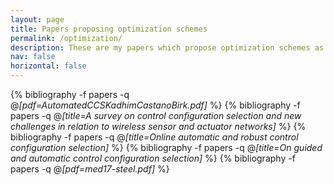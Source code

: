 ```yaml
---
layout: page
title: Papers proposing optimization schemes
permalink: /optimization/
description: These are my papers which propose optimization schemes as parts of solutions in a variety of problems.
nav: false
horizontal: false
---
```



<div class="publications">

  {% bibliography -f papers -q @*[pdf=AutomatedCCSKadhimCastanoBirk.pdf]* %}
  {% bibliography -f papers -q @*[title=A survey on control configuration selection and new challenges in relation to wireless sensor and actuator networks]* %}
  {% bibliography -f papers -q @*[title=Online automatic and robust control configuration selection]* %}
  {% bibliography -f papers -q @*[title=On guided and automatic control configuration selection]* %}
  {% bibliography -f papers -q @*[pdf=med17-steel.pdf]* %}

  
</div>
